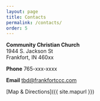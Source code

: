```yaml
---
layout: page
title: Contacts
permalink: /contacts/
order: 5
---
```


**Community Christian Church**<br>
1944 S. Jackson St<br>
Frankfort, IN 460xx

**Phone** 765-xxx-xxxx

**Email** tbd@frankfortccc.com

[Map & Directions]({{ site.mapurl }})
